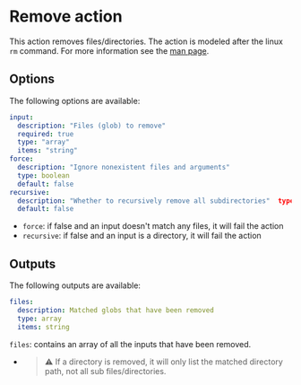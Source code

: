 # Remove action

This action removes files/directories. The action is modeled after the linux `rm` command.
For more information see the [man page](https://man7.org/linux/man-pages/man1/rm.1.html).

## Options

The following options are available:

```yaml
input:
  description: "Files (glob) to remove"
  required: true
  type: "array"
  items: "string"
force:
  description: "Ignore nonexistent files and arguments"
  type: boolean
  default: false
recursive:
  description: "Whether to recursively remove all subdirectories"  type: boolean
  default: false
```

- `force`: if false and an input doesn't match any files, it will fail the action
- `recursive`: if false and an input is a directory, it will fail the action

## Outputs

The following outputs are available:

```yaml
files:
  description: Matched globs that have been removed
  type: array
  items: string
```

`files`: contains an array of all the inputs that have been removed.

* > :warning: If a directory is removed, it will only list the matched directory path, not all sub files/directories.